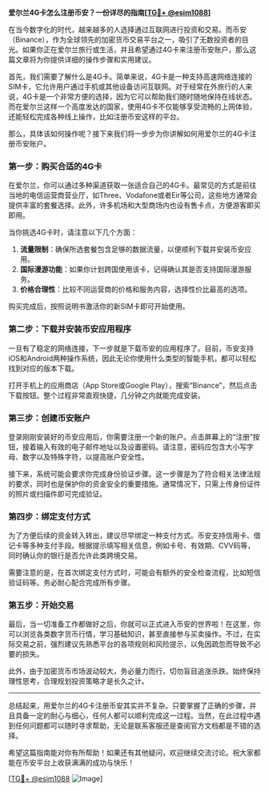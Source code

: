 **爱尔兰4G卡怎么注册币安？一份详尽的指南[[TG💪+ @esim1088](https://t.me/s/esim1088)]**

在当今数字化的时代，越来越多的人选择通过互联网进行投资和交易。而币安（Binance），作为全球领先的加密货币交易平台之一，吸引了无数投资者的目光。如果你正在爱尔兰旅行或生活，并且希望通过4G卡来注册币安账户，那么这篇文章将为你提供详细的操作步骤和实用建议。

首先，我们需要了解什么是4G卡。简单来说，4G卡是一种支持高速网络连接的SIM卡，它允许用户通过手机或其他设备访问互联网。对于经常在外旅行的人来说，4G卡是一个非常方便的选择，因为它可以帮助我们随时随地保持在线状态。而在爱尔兰这样一个高度发达的国家，使用4G卡不仅能够享受流畅的上网体验，还能轻松完成各种线上操作，比如注册币安这样的平台。

那么，具体该如何操作呢？接下来我们将一步步为你讲解如何用爱尔兰的4G卡注册币安账户。

### 第一步：购买合适的4G卡

在爱尔兰，你可以通过多种渠道获取一张适合自己的4G卡。最常见的方式是前往当地的电信运营商营业厅，如Three、Vodafone或者Eir等公司，这些地方通常会提供丰富的套餐选择。此外，许多机场和大型商场内也设有售卡点，方便游客即买即用。

当你挑选4G卡时，请注意以下几个方面：

1. **流量限制**：确保所选套餐包含足够的数据流量，以便顺利下载并安装币安应用。
2. **国际漫游功能**：如果你计划跨国使用该卡，记得确认其是否支持国际漫游服务。
3. **价格合理性**：比较不同运营商的价格和服务内容，选择性价比最高的选项。

购买完成后，按照说明书激活你的新SIM卡即可开始使用。

### 第二步：下载并安装币安应用程序

一旦有了稳定的网络连接，下一步就是下载币安的应用程序了。目前，币安支持iOS和Android两种操作系统，因此无论你使用什么类型的智能手机，都可以轻松找到对应的版本下载。

打开手机上的应用商店（App Store或Google Play），搜索“Binance”，然后点击下载按钮。整个过程非常直观快捷，几分钟之内就能完成安装。

### 第三步：创建币安账户

登录刚刚安装好的币安应用后，你需要注册一个新的账户。点击屏幕上的“注册”按钮，接着输入有效的电子邮件地址以及设置密码。请注意，密码应包含大小写字母、数字以及特殊字符，以提高账户安全性。

接下来，系统可能会要求你完成身份验证步骤。这一步骤是为了符合相关法律法规的要求，同时也是保护你的资金安全的重要措施。通常情况下，只需上传身份证件的照片或扫描件即可完成验证。

### 第四步：绑定支付方式

为了方便后续的资金转入转出，建议尽早绑定一种支付方式。币安支持信用卡、借记卡等多种支付手段。根据提示填写相关信息，例如卡号、有效期、CVV码等，同时确认你的银行是否允许此类跨境交易。

需要注意的是，在首次绑定支付方式时，可能会有额外的安全检查流程，比如短信验证码等。务必耐心配合完成所有步骤。

### 第五步：开始交易

最后，当一切准备工作都做好之后，你就可以正式进入币安的世界啦！在这里，你可以浏览各类数字货币行情，学习基础知识，甚至直接参与买卖操作。不过，在实际交易之前，强烈建议先熟悉平台的各项规则和风险提示，以免因疏忽而导致不必要的损失。

此外，由于加密货币市场波动较大，务必量力而行，切勿盲目追涨杀跌。始终保持理性思考，合理规划投资策略才是长久之计。

---

总结起来，用爱尔兰的4G卡注册币安其实并不复杂。只要掌握了正确的步骤，并且具备一定的耐心与细心，任何人都可以顺利完成这一过程。当然，在此过程中遇到任何问题都可以随时寻求帮助，无论是联系客服还是查阅官方文档都是不错的选择。

希望这篇指南能对你有所帮助！如果还有其他疑问，欢迎继续交流讨论。祝大家都能在币安平台上收获满满的成功与快乐！

[[TG💪+ @esim1088](https://t.me/s/esim1088) ![Image](https://i.postimg.cc/4NQfJmqS/Snipaste-2025-05-13-00-14-12.png)]